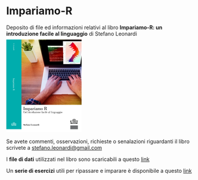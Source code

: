 # Impariamo-R
Deposito di file ed informazioni relativi al  libro **Impariamo-R: un introduzione facile al linguaggio** di Stefano Leonardi
<img src="Figure/cover_verde.png" alt="" width="40%">



Se avete commenti, osservazioni, richieste o senalazioni riguardanti il libro scrivete a stefano.leonardi@gmail.com

I **file di dati** utilizzati nel libro sono scaricabili a questo [link](https://github.com/leonarste/Impariamo-R/blob/main/Dati-Impariamo-R.zip)

Un **serie di esercizi** utili per ripassare e imparare è disponibile a questo [link](https://github.com/leonarste/Impariamo-R/blob/main/esercizi_Impariamo-R.pdf)
